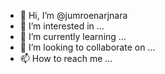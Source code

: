 - 👋 Hi, I’m @jumroenarjnara
- 👀 I’m interested in ...
- 🌱 I’m currently learning ...
- 💞️ I’m looking to collaborate on ...
- 📫 How to reach me ...

<!---
jumroenarjnara/jumroenarjnara is a ✨ special ✨ repository because its `README.md` (this file) appears on your GitHub profile.
You can click the Preview link to take a look at your changes.
--->
